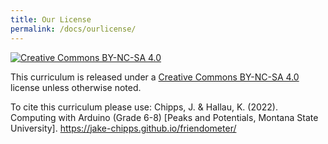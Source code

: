 ```yaml
---
title: Our License
permalink: /docs/ourlicense/
---
```


[![Creative Commons BY-NC-SA 4.0](../images/lic.svg)](https://creativecommons.org/licenses/by-nc-sa/4.0/)

This curriculum is released under a [Creative Commons BY-NC-SA 4.0](https://creativecommons.org/licenses/by-nc-sa/4.0/) license unless otherwise noted.

To cite this curriculum please use:
Chipps, J. & Hallau, K. (2022). Computing with Arduino (Grade 6-8) [Peaks and Potentials, Montana State University]. https://jake-chipps.github.io/friendometer/

